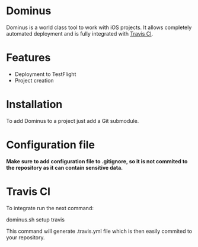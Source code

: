 Dominus
=======

Dominus is a world class tool to work with iOS projects. It allows completely automated deployment and is fully integrated with [Travis CI](https://travis-ci.com). 

# Features

- Deployment to TestFlight
- Project creation

# Installation

To add Dominus to a project just add a Git submodule.

# Configuration file

**Make sure to add configuration file to .gitignore, so it is not commited to the repository as it can contain sensitive data.**

# Travis CI

To integrate run the next command:

dominus.sh setup travis

This command will generate .travis.yml file which is then easily commited to your repository.

